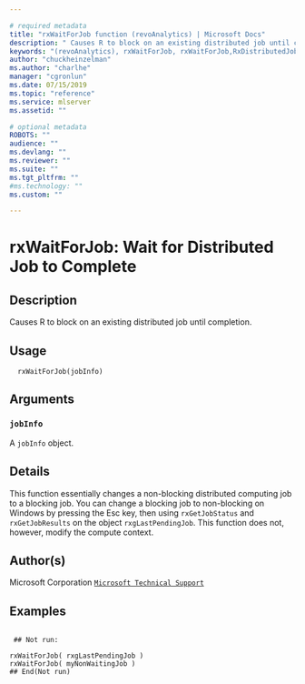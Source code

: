 ```yaml
--- 

# required metadata 
title: "rxWaitForJob function (revoAnalytics) | Microsoft Docs" 
description: " Causes R to block on an existing distributed job until completion. " 
keywords: "(revoAnalytics), rxWaitForJob, rxWaitForJob,RxDistributedJob-method, rxWaitForJob,RxDistributedSqlServerJob-method, rxWaitForJob,RxDistributedTeradataJob-method, rxWaitForJob,RxDistributedHadoopMRJob-method, rxWaitForJob,ANY-method, IO" 
author: "chuckheinzelman"
ms.author: "charlhe" 
manager: "cgronlun" 
ms.date: 07/15/2019
ms.topic: "reference" 
ms.service: mlserver
ms.assetid: "" 

# optional metadata 
ROBOTS: "" 
audience: "" 
ms.devlang: "" 
ms.reviewer: "" 
ms.suite: "" 
ms.tgt_pltfrm: "" 
#ms.technology: "" 
ms.custom: "" 

--- 
```








 # rxWaitForJob:  Wait for Distributed Job to Complete  
 ## Description

Causes R to block on an existing distributed job until completion.



 ## Usage

```   
  rxWaitForJob(jobInfo)

```


 ## Arguments



 ### `jobInfo`
 A `jobInfo` object. 




 ## Details

This function essentially changes a non-blocking distributed computing job to 
a blocking job. You can change a blocking job to non-blocking on Windows by
pressing the Esc key, then using `rxGetJobStatus` and `rxGetJobResults`
on the object `rxgLastPendingJob`. This function does not, however, modify
the compute context.


 ## Author(s)

Microsoft Corporation [`Microsoft Technical Support`](https://go.microsoft.com/fwlink/?LinkID=698556&clcid=0x409)



 ## Examples

 ```

  ## Not run:

rxWaitForJob( rxgLastPendingJob )
rxWaitForJob( myNonWaitingJob )
 ## End(Not run) 
```


